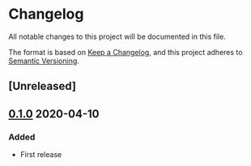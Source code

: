 # Changelog

All notable changes to this project will be documented in this file.

The format is based on [Keep a Changelog](https://keepachangelog.com/en/1.0.0/),
and this project adheres to [Semantic Versioning](https://semver.org/spec/v2.0.0.html).

## [Unreleased]

## [0.1.0] 2020-04-10

### Added

- First release


[0.1.0]: https://github.com/giantswarm/credentiald/releases/tag/v0.1.0
